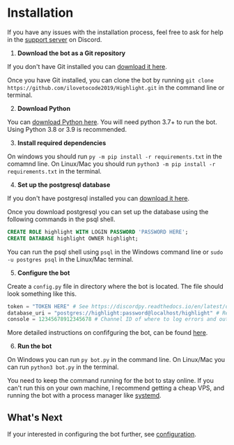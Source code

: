 # Installation

If you have any issues with the installation process, feel free to ask for help in the [support server](https://discord.gg/eHxvStNJb7) on Discord.

1. **Download the bot as a Git repository**

If you don't have Git installed you can [download it here](https://git-scm.com/downloads).

Once you have Git installed, you can clone the bot by running `git clone https://github.com/ilovetocode2019/Highlight.git` in the command line or terminal.

2. **Download Python**

You can [download Python here](https://www.python.org/downloads/). You will need python 3.7+ to run the bot. Using Python 3.8 or 3.9 is recommended.

3. **Install required dependencies**

On windows you should run `py -m pip install -r requirements.txt` in the comamnd line. On Linux/Mac you should run `python3 -m pip install -r requirements.txt` in the terminal.

4. **Set up the postgresql database**

If you don't have postgresql installed you can [download it here](https://www.postgresql.org/download/).

Once you download postgresql you can set up the database using the following commands in the psql shell.

```sql
CREATE ROLE highlight WITH LOGIN PASSWORD 'PASSWORD HERE';
CREATE DATABASE highlight OWNER highlight;
```

You can run the psql shell using `psql` in the Windows command line or `sudo -u postgres psql` in the Linux/Mac terminal.

5. **Configure the bot**

Create a `config.py` file in directory where the bot is located. The file should look something like this.

```python
token = "TOKEN HERE" # See https://discordpy.readthedocs.io/en/latest/discord.html#discord-intro
database_uri = "postgres://highlight:password@localhost/highlight" # Replace password with your password
console = 12345678912345678 # Channel ID of where to log errors and outdated packages
```

More detailed instructions on confifguring the bot, can be found [here](configuration).

6. **Run the bot**

On Windows you can run `py bot.py` in the command line. On Linux/Mac you can run `python3 bot.py` in the terminal.

You need to keep the command running for the bot to stay online. If you can't run this on your own machine, I recommend getting a cheap VPS, and running the bot with a process manager like [systemd](https://en.wikipedia.org/wiki/Systemd).

## What's Next

If your interested in configuring the bot further, see [configuration](configuration).
